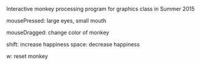 Interactive monkey processing program for graphics class in Summer 2015

mousePressed: large eyes, small mouth

mouseDragged: change color of monkey

shift: increase happiness
space: decrease happiness

w: reset monkey
